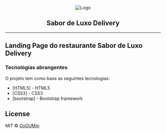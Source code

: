 <p align="center">
    <img src="https://media.discordapp.net/attachments/577081779370852381/684098968887623735/logoLuxo.png?width=250&height=200" alt="Logo" />
</p>

<h2 align="center">Sabor de Luxo Delivery</h2>

---

## Landing Page do restaurante **Sabor de Luxo Delivery**

### Tecnológias abrangentes

O projeto tem como base as seguintes tecnologias:

- [HTML5] - HTML5
- [CSS3] - CSS3
- [bootstrap] - Bootstrap framework

## License

MIT © [CoGUMm](https://github.com/CoGUMm)
